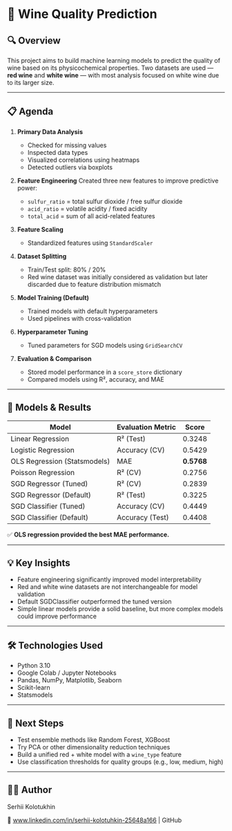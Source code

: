 # 🍷 Wine Quality Prediction  

## 🔍 Overview

This project aims to build machine learning models to predict the quality of wine based on its physicochemical properties. Two datasets are used — **red wine** and **white wine** — with most analysis focused on white wine due to its larger size.

---

## 📋 Agenda

1. **Primary Data Analysis**
   - Checked for missing values
   - Inspected data types
   - Visualized correlations using heatmaps
   - Detected outliers via boxplots

2. **Feature Engineering**
   Created three new features to improve predictive power:
   - `sulfur_ratio` = total sulfur dioxide / free sulfur dioxide  
   - `acid_ratio` = volatile acidity / fixed acidity  
   - `total_acid` = sum of all acid-related features

3. **Feature Scaling**
   - Standardized features using `StandardScaler`

4. **Dataset Splitting**
   - Train/Test split: 80% / 20%
   - Red wine dataset was initially considered as validation but later discarded due to feature distribution mismatch

5. **Model Training (Default)**
   - Trained models with default hyperparameters
   - Used pipelines with cross-validation

6. **Hyperparameter Tuning**
   - Tuned parameters for SGD models using `GridSearchCV`

7. **Evaluation & Comparison**
   - Stored model performance in a `score_store` dictionary
   - Compared models using R², accuracy, and MAE

---

## 🤖 Models & Results

| Model                        | Evaluation Metric | Score      |
|-----------------------------|-------------------|------------|
| Linear Regression           | R² (Test)         | 0.3248     |
| Logistic Regression         | Accuracy (CV)     | 0.5429     |
| OLS Regression (Statsmodels)| MAE               | **0.5768** |
| Poisson Regression          | R² (CV)           | 0.2756     |
| SGD Regressor (Tuned)       | R² (CV)           | 0.2839     |
| SGD Regressor (Default)     | R² (Test)         | 0.3225     |
| SGD Classifier (Tuned)      | Accuracy (CV)     | 0.4449     |
| SGD Classifier (Default)    | Accuracy (Test)   | 0.4408     |

✅ **OLS regression provided the best MAE performance.**

---

## 💡 Key Insights

- Feature engineering significantly improved model interpretability
- Red and white wine datasets are not interchangeable for model validation
- Default SGDClassifier outperformed the tuned version
- Simple linear models provide a solid baseline, but more complex models could improve performance

---

## 🛠️ Technologies Used

- Python 3.10  
- Google Colab / Jupyter Notebooks  
- Pandas, NumPy, Matplotlib, Seaborn  
- Scikit-learn  
- Statsmodels  

---

## 🚀 Next Steps

- Test ensemble methods like Random Forest, XGBoost  
- Try PCA or other dimensionality reduction techniques  
- Build a unified red + white model with a `wine_type` feature  
- Use classification thresholds for quality groups (e.g., low, medium, high)

---

## 🧑‍💻 Author

Serhii Kolotukhin

📍 www.linkedin.com/in/serhii-kolotuhkin-25648a166 | GitHub
